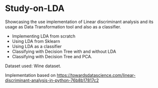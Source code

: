 # Study-on-LDA
Showcasing the use implementation of  Linear discriminant analysis and its usage as Data Transformation tool and also as a classifier.  
* Implementing LDA from scratch 
* Using LDA from Sklearn 
* Using LDA as a classifier
* Classifying with Decision Tree with and without LDA
* Classifying with Decision Tree and PCA.  

Dataset used: Wine dataset.  

Implementation based on https://towardsdatascience.com/linear-discriminant-analysis-in-python-76b8b17817c2
